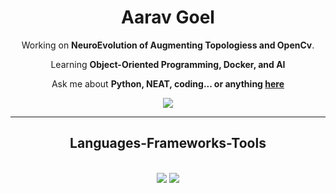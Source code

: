 <div align="center">

# Aarav Goel
</div>

<div align="center">

Working on **NeuroEvolution of Augmenting Topologiess and OpenCv**.

Learning **Object-Oriented Programming, Docker, and AI**

 Ask me about **Python, NEAT, coding... or anything [here](https://github.com/aaravgoel5/aaravgoel5/issues)**

</div>

<div align="center"> 
  <a href="mailto:aarogoel@gmail.com">
    <img src="https://img.shields.io/badge/Gmail-333333?style=for-the-badge&logo=gmail&logoColor=red" />
  </a>
</div>

 <hr/>
 
<h2 align="center">Languages-Frameworks-Tools</h2>
<br/>
<div align="center">
    <img src="https://skillicons.dev/icons?i=react,html,css,vscode,github,git,r" />
    <img src="https://skillicons.dev/icons?i=nodejs,python,javascript,firebase,c,java,nextjs" /><br>
</div>

<br/>
